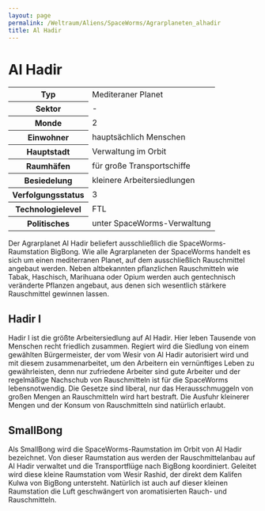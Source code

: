 ```yaml
---
layout: page
permalink: /Weltraum/Aliens/SpaceWorms/Agrarplaneten_alhadir
title: Al Hadir
---
```


# Al Hadir

<aside>
<table>
<tbody>
<tr><th>Typ</th><td>Mediteraner Planet</td></tr>
<tr><th>Sektor</th><td>-</td></tr>
<tr><th>Monde</th><td>2</td></tr>
<tr><th>Einwohner</th><td>hauptsächlich Menschen</td></tr>
<tr><th>Hauptstadt</th><td>Verwaltung im Orbit</td></tr>
<tr><th>Raumhäfen</th><td>für große Transportschiffe</td></tr>
<tr><th>Besiedelung</th><td>kleinere Arbeitersiedlungen</td></tr>
<tr><th>Verfolgungsstatus</th><td>3</td></tr>
<tr><th>Technologielevel</th><td>FTL</td></tr>
<tr><th>Politisches</th><td>unter SpaceWorms-Verwaltung</td></tr>
</tbody>
</table>
</aside>
Der Agrarplanet Al Hadir beliefert ausschließlich die SpaceWorms-Raumstation BigBong. Wie alle Agrarplaneten der SpaceWorms handelt es sich um einen mediterranen Planet, auf dem ausschließlich Rauschmittel angebaut werden. Neben altbekannten pflanzlichen Rauschmitteln wie Tabak, Haschisch, Marihuana oder Opium werden auch gentechnisch veränderte Pflanzen angebaut, aus denen sich wesentlich stärkere Rauschmittel gewinnen lassen.

## Hadir I

Hadir I ist die größte Arbeitersiedlung auf Al Hadir. Hier leben Tausende von Menschen recht friedlich zusammen. Regiert wird die Siedlung von einem gewählten Bürgermeister, der vom Wesir von Al Hadir autorisiert wird und mit diesem zusammenarbeitet, um den Arbeitern ein vernünftiges Leben zu gewährleisten, denn nur zufriedene Arbeiter sind gute Arbeiter und der regelmäßige Nachschub von Rauschmitteln ist für die SpaceWorms lebensnotwendig. Die Gesetze sind liberal, nur das Herausschmuggeln von großen Mengen an Rauschmitteln wird hart bestraft. Die Ausfuhr kleinerer Mengen und der Konsum von Rauschmitteln sind natürlich erlaubt.

## SmallBong

Als SmallBong wird die SpaceWorms-Raumstation im Orbit von Al Hadir bezeichnet. Von dieser Raumstation aus werden der Rauschmittelanbau auf Al Hadir verwaltet und die Transportflüge nach BigBong koordiniert. Geleitet wird diese kleine Raumstation vom Wesir Rashid, der direkt dem Kalifen Kulwa von BigBong untersteht. Natürlich ist auch auf dieser kleinen Raumstation die Luft geschwängert von aromatisierten Rauch- und Rauschmitteln.

